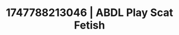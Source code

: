 ---
categories:
- Skin-to-skin fantasy
- Cinematic erotica
- Alt romance
- Hentai
- Shadow kink
image: /assets/images/1747788213046.jpg
layout: post
seo:
  description: Featured content with sensual Scat Fetish, ABDL Play. HD images available.
  keywords: Scat Fetish, ABDL Play
  og_image: /assets/images/1747788213046.jpg
  schema_type: VisualArtwork
tags:
- '#1747788213046'
- Scat Fetish
- ABDL Play
title: 1747788213046 | ABDL Play Scat Fetish
---
